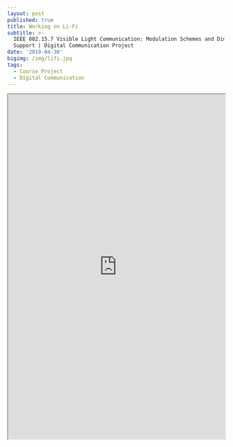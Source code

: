 ```yaml
---
layout: post
published: true
title: Working on Li-Fi
subtitle: >-
  IEEE 802.15.7 Visible Light Communication: Modulation Schemes and Dimming
  Support | Digital Communication Project
date: '2019-04-30'
bigimg: /img/lifi.jpg
tags:
  - Course Project
  - Digital Communication
---
```

<iframe src="https://agastyaseth.wiki/Documents/Digicom_report_final.pdf" width="100%" height="800"></iframe>
